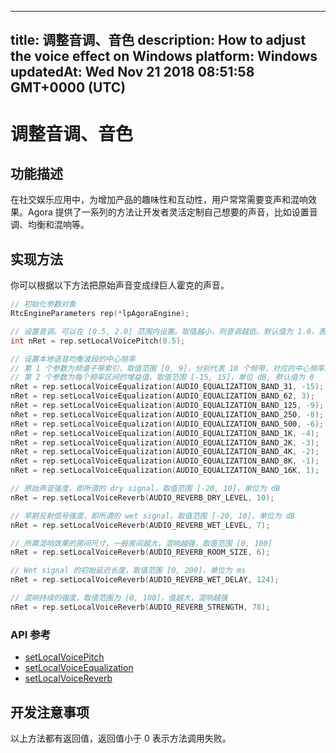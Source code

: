 
---
title: 调整音调、音色
description: How to adjust the voice effect on Windows
platform: Windows
updatedAt: Wed Nov 21 2018 08:51:58 GMT+0000 (UTC)
---
# 调整音调、音色
## 功能描述

在社交娱乐应用中，为增加产品的趣味性和互动性，用户常常需要变声和混响效果。Agora 提供了一系列的方法让开发者灵活定制自己想要的声音，比如设置音调、均衡和混响等。 

## 实现方法

你可以根据以下方法把原始声音变成绿巨人霍克的声音。

```c++
// 初始化参数对象
RtcEngineParameters rep(*lpAgoraEngine);

// 设置音调。可以在 [0.5, 2.0] 范围内设置。取值越小，则音调越低。默认值为 1.0，表示不需要修改音调。
int nRet = rep.setLocalVoicePitch(0.5);

// 设置本地语音均衡波段的中心频率
// 第 1 个参数为频谱子带索引，取值范围 [0, 9]，分别代表 10 个频带，对应的中心频率是 [31, 62, 125, 250, 500, 1k, 2k, 4k, 8k, 16k] Hz
// 第 2 个参数为每个频率区间的增益值，取值范围 [-15, 15]，单位 dB, 默认值为 0
nRet = rep.setLocalVoiceEqualization(AUDIO_EQUALIZATION_BAND_31, -15);
nRet = rep.setLocalVoiceEqualization(AUDIO_EQUALIZATION_BAND_62, 3);
nRet = rep.setLocalVoiceEqualization(AUDIO_EQUALIZATION_BAND_125, -9);
nRet = rep.setLocalVoiceEqualization(AUDIO_EQUALIZATION_BAND_250, -8);
nRet = rep.setLocalVoiceEqualization(AUDIO_EQUALIZATION_BAND_500, -6);
nRet = rep.setLocalVoiceEqualization(AUDIO_EQUALIZATION_BAND_1K, -4);
nRet = rep.setLocalVoiceEqualization(AUDIO_EQUALIZATION_BAND_2K, -3);
nRet = rep.setLocalVoiceEqualization(AUDIO_EQUALIZATION_BAND_4K, -2);
nRet = rep.setLocalVoiceEqualization(AUDIO_EQUALIZATION_BAND_8K, -1);
nRet = rep.setLocalVoiceEqualization(AUDIO_EQUALIZATION_BAND_16K, 1);

// 原始声音强度，即所谓的 dry signal，取值范围 [-20, 10]，单位为 dB
nRet = rep.setLocalVoiceReverb(AUDIO_REVERB_DRY_LEVEL, 10);

// 早期反射信号强度，即所谓的 wet signal，取值范围 [-20, 10]，单位为 dB
nRet = rep.setLocalVoiceReverb(AUDIO_REVERB_WET_LEVEL, 7);

// 所需混响效果的房间尺寸，一般房间越大，混响越强，取值范围 [0, 100]
nRet = rep.setLocalVoiceReverb(AUDIO_REVERB_ROOM_SIZE, 6);

// Wet signal 的初始延迟长度，取值范围 [0, 200]，单位为 ms
nRet = rep.setLocalVoiceReverb(AUDIO_REVERB_WET_DELAY, 124);

// 混响持续的强度，取值范围为 [0, 100]，值越大，混响越强
nRet = rep.setLocalVoiceReverb(AUDIO_REVERB_STRENGTH, 78);
```

### API 参考

- [setLocalVoicePitch](https://docs.agora.io/cn/Video/API%20Reference/cpp/classagora_1_1rtc_1_1_rtc_engine_parameters.html#a1fef48b6aa3954d7e76164a43d660b94)
- [setLocalVoiceEqualization](https://docs.agora.io/cn/Video/API%20Reference/cpp/classagora_1_1rtc_1_1_rtc_engine_parameters.html#a3de79ba906e6b254b997eda4d395d052)
- [setLocalVoiceReverb](https://docs.agora.io/cn/Video/API%20Reference/cpp/classagora_1_1rtc_1_1_rtc_engine_parameters.html#aa00e903b1cc6f2752373afbe556ef456)

## 开发注意事项

以上方法都有返回值，返回值小于 0 表示方法调用失败。
